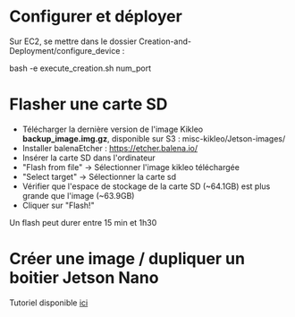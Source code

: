# Configurer et déployer

Sur EC2, se mettre dans le dossier Creation-and-Deployment/configure_device :

bash -e execute_creation.sh num_port

# Flasher une carte SD

- Télécharger la dernière version de l'image Kikleo **backup_image.img.gz**, disponible sur S3 : misc-kikleo/Jetson-images/
- Installer balenaEtcher : https://etcher.balena.io/
- Insérer la carte SD dans l'ordinateur
- "Flash from file" -> Sélectionner l'image kikleo téléchargée
- "Select target" -> Sélectionner la carte sd
- Vérifier que l'espace de stockage de la carte SD (~64.1GB) est plus grande que l'image (~63.9GB)
- Cliquer sur "Flash!"

Un flash peut durer entre 15 min et 1h30

# Créer une image / dupliquer un boitier Jetson Nano

Tutoriel disponible [ici](https://jetsonhacks.com/2020/08/08/clone-sd-card-jetson-nano-and-xavier-nx/)